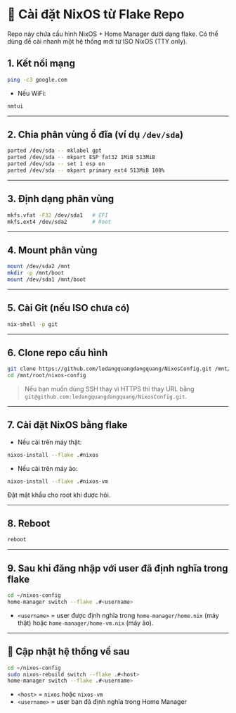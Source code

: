 # 🚀 Cài đặt NixOS từ Flake Repo

Repo này chứa cấu hình NixOS + Home Manager dưới dạng flake.
Có thể dùng để cài nhanh một hệ thống mới từ ISO NixOS (TTY only).

## 1. Kết nối mạng

```bash
ping -c3 google.com
```

* Nếu WiFi:

```bash
nmtui
```

---

## 2. Chia phân vùng ổ đĩa (ví dụ `/dev/sda`)

```bash
parted /dev/sda -- mklabel gpt
parted /dev/sda -- mkpart ESP fat32 1MiB 513MiB
parted /dev/sda -- set 1 esp on
parted /dev/sda -- mkpart primary ext4 513MiB 100%
```

---

## 3. Định dạng phân vùng

```bash
mkfs.vfat -F32 /dev/sda1   # EFI
mkfs.ext4 /dev/sda2        # Root
```

---

## 4. Mount phân vùng

```bash
mount /dev/sda2 /mnt
mkdir -p /mnt/boot
mount /dev/sda1 /mnt/boot
```

---

## 5. Cài Git (nếu ISO chưa có)

```bash
nix-shell -p git
```

---

## 6. Clone repo cấu hình

```bash
git clone https://github.com/ledangquangdangquang/NixosConfig.git /mnt/root/nixos-config
cd /mnt/root/nixos-config
```

> Nếu bạn muốn dùng SSH thay vì HTTPS thì thay URL bằng `git@github.com:ledangquangdangquang/NixosConfig.git`.

---

## 7. Cài đặt NixOS bằng flake

* Nếu cài trên máy thật:

```bash
nixos-install --flake .#nixos
```

* Nếu cài trên máy ảo:

```bash
nixos-install --flake .#nixos-vm
```

Đặt mật khẩu cho root khi được hỏi.

---

## 8. Reboot

```bash
reboot
```

---

## 9. Sau khi đăng nhập với user đã định nghĩa trong flake

```bash
cd ~/nixos-config
home-manager switch --flake .#<username>
```

* `<username>` = user được định nghĩa trong `home-manager/home.nix` (máy thật) hoặc `home-manager/home-vm.nix` (máy ảo).

---

## 🔁 Cập nhật hệ thống về sau

```bash
cd ~/nixos-config
sudo nixos-rebuild switch --flake .#<host>
home-manager switch --flake .#<username>
```

* `<host>` = `nixos` hoặc `nixos-vm`
* `<username>` = user bạn đã định nghĩa trong Home Manager


